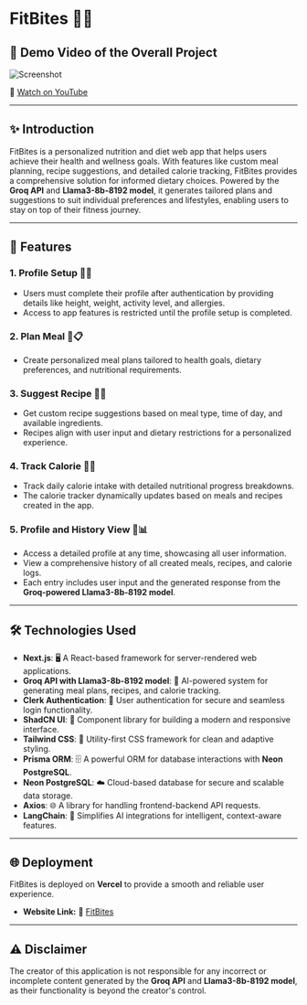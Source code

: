 # FitBites 🍎🥗  

## 🎥 **Demo Video of the Overall Project**  

![Screenshot](https://github.com/user-attachments/assets/63110cd6-ea64-4dd2-82aa-b7dc61a06d81)  

🔗 [Watch on YouTube](https://www.youtube.com/watch?v=f5BVZJVF8mQ)  

---

## ✨ **Introduction**  
FitBites is a personalized nutrition and diet web app that helps users achieve their health and wellness goals. With features like custom meal planning, recipe suggestions, and detailed calorie tracking, FitBites provides a comprehensive solution for informed dietary choices. Powered by the **Groq API** and **Llama3-8b-8192 model**, it generates tailored plans and suggestions to suit individual preferences and lifestyles, enabling users to stay on top of their fitness journey.  

---

## 🌟 **Features**  

### 1. **Profile Setup** 📝👤  
   - Users must complete their profile after authentication by providing details like height, weight, activity level, and allergies.  
   - Access to app features is restricted until the profile setup is completed.  

### 2. **Plan Meal** 🍴📋  
   - Create personalized meal plans tailored to health goals, dietary preferences, and nutritional requirements.  

### 3. **Suggest Recipe** 🍳✨  
   - Get custom recipe suggestions based on meal type, time of day, and available ingredients.  
   - Recipes align with user input and dietary restrictions for a personalized experience.  

### 4. **Track Calorie** 🔢🔥  
   - Track daily calorie intake with detailed nutritional progress breakdowns.  
   - The calorie tracker dynamically updates based on meals and recipes created in the app.  

### 5. **Profile and History View** 📂📊  
   - Access a detailed profile at any time, showcasing all user information.  
   - View a comprehensive history of all created meals, recipes, and calorie logs.  
   - Each entry includes user input and the generated response from the **Groq-powered Llama3-8b-8192 model**.  

---

## 🛠️ **Technologies Used**  

- **Next.js**: 🖥️ A React-based framework for server-rendered web applications.  
- **Groq API with Llama3-8b-8192 model**: 🤖 AI-powered system for generating meal plans, recipes, and calorie tracking.  
- **Clerk Authentication**: 🔐 User authentication for secure and seamless login functionality.  
- **ShadCN UI**: 🎨 Component library for building a modern and responsive interface.  
- **Tailwind CSS**: 💅 Utility-first CSS framework for clean and adaptive styling.  
- **Prisma ORM**: 🗄️ A powerful ORM for database interactions with **Neon PostgreSQL**.  
- **Neon PostgreSQL**: ☁️ Cloud-based database for secure and scalable data storage.  
- **Axios**: 🌐 A library for handling frontend-backend API requests.  
- **LangChain**: 🧠 Simplifies AI integrations for intelligent, context-aware features.  

---

## 🌐 **Deployment**  

FitBites is deployed on **Vercel** to provide a smooth and reliable user experience.

- **Website Link:** 🔗 [FitBites](https://fit-bites-som.vercel.app/)  

---

## ⚠️ **Disclaimer**  
The creator of this application is not responsible for any incorrect or incomplete content generated by the **Groq API** and **Llama3-8b-8192 model**, as their functionality is beyond the creator's control.
